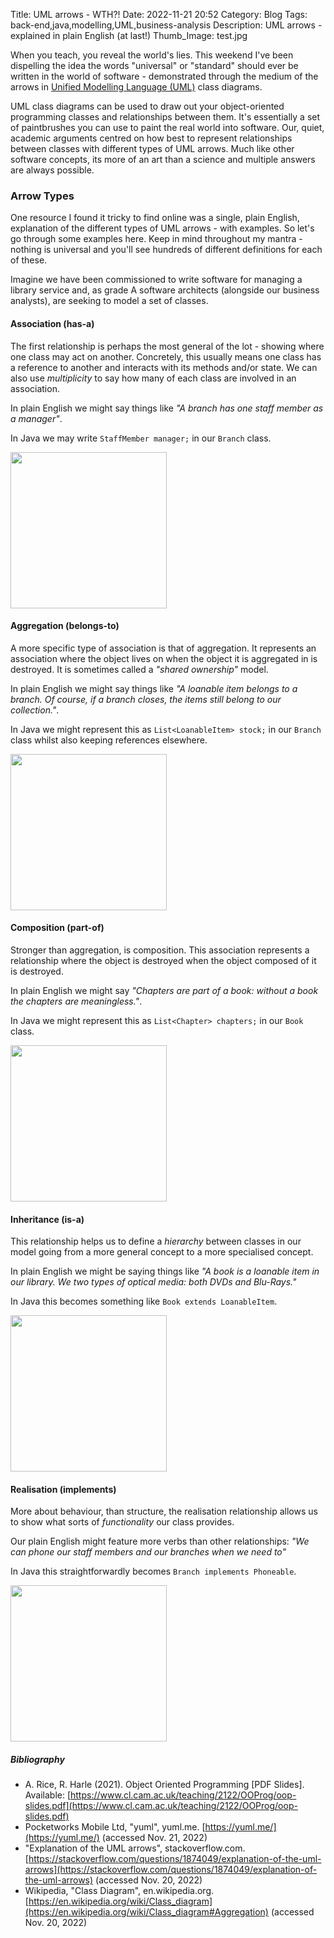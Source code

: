 Title: UML arrows - WTH?!
Date: 2022-11-21 20:52
Category: Blog
Tags: back-end,java,modelling,UML,business-analysis
Description: UML arrows - explained in plain English (at last!)
Thumb_Image: test.jpg

When you teach, you reveal the world's lies. This weekend I've been dispelling the idea the words "universal" or "standard" should ever be written in the world of software - demonstrated through the medium of the arrows in [Unified Modelling Language (UML)](https://en.wikipedia.org/wiki/Class_diagram) class diagrams.

UML class diagrams can be used to draw out your object-oriented programming classes and relationships between them. It's essentially a set of paintbrushes you can use to paint the real world into software.  Our, quiet, academic arguments centred on how best to represent relationships between classes with different types of UML arrows. Much like other software concepts, its more of an art than a science and multiple answers are always possible.

### Arrow Types

One resource I found it tricky to find online was a single, plain English, explanation of the different types of UML arrows - with examples. So let's go through some examples here. Keep in mind throughout my mantra - nothing is universal and you'll see hundreds of different definitions for each of these.

Imagine we have been commissioned to write software for managing a library service and, as grade A software architects (alongside our business analysts), are seeking to model a set of classes.

#### Association (has-a)
The first relationship is perhaps the most general of the lot - showing where one class may act on another. Concretely, this usually means one class has a reference to another and interacts with its methods and/or state. We can also use _multiplicity_ to say how many of each class are involved in an association.

In plain English we might say things like _"A branch has one staff member as a manager"_.

In Java we may write ```StaffMember manager;``` in our ```Branch``` class.

<img src="/images/articles/uml-arrows/assoc.jpg" width="250"/>

#### Aggregation (belongs-to)
A more specific type of association is that of aggregation. It represents an association where the object lives on when the object it is aggregated in is destroyed. It is sometimes called a _"shared ownership"_ model.

In plain English we might say things like _"A loanable item belongs to a branch. Of course, if a branch closes, the items still belong to our collection."_.

In Java we might represent this as ```List<LoanableItem> stock;``` in our ```Branch``` class whilst also keeping references elsewhere.

<img src="/images/articles/uml-arrows/aggreg.jpg" width="250"/>

#### Composition (part-of)
Stronger than aggregation, is composition. This association represents a relationship where the object is destroyed when the object composed of it is destroyed.

In plain English we might say _"Chapters are part of a book: without a book the chapters are meaningless."_.

In Java we might represent this as ```List<Chapter> chapters;``` in our ```Book``` class.

<img src="/images/articles/uml-arrows/compo.jpg" width="250"/>

#### Inheritance (is-a)
This relationship helps us to define a _hierarchy_ between classes in our model going from a more general concept to a more specialised concept. 

In plain English we might be saying things like _"A book is a loanable item in our library. We two types of optical media: both DVDs and Blu-Rays."_

In Java this becomes something like ```Book extends LoanableItem```.

<img src="/images/articles/uml-arrows/inheritance.jpg" width="250"/>

#### Realisation (implements)
More about behaviour, than structure, the realisation relationship allows us to show what sorts of _functionality_ our class provides.

Our plain English might feature more verbs than other relationships: _"We can phone our staff members and our branches when we need to"_

In Java this straightforwardly becomes ```Branch implements Phoneable```.

<img src="/images/articles/uml-arrows/realisation.jpg" width="250"/>

##### Bibliography
* A. Rice, R. Harle (2021). Object Oriented Programming [PDF Slides]. Available: [https://www.cl.cam.ac.uk/teaching/2122/OOProg/oop-slides.pdf](https://www.cl.cam.ac.uk/teaching/2122/OOProg/oop-slides.pdf)
* Pocketworks Mobile Ltd, "yuml", yuml.me. [https://yuml.me/](https://yuml.me/) (accessed Nov. 21, 2022)
* "Explanation of the UML arrows", stackoverflow.com. [https://stackoverflow.com/questions/1874049/explanation-of-the-uml-arrows](https://stackoverflow.com/questions/1874049/explanation-of-the-uml-arrows) (accessed Nov. 20, 2022)
* Wikipedia, "Class Diagram", en.wikipedia.org. [https://en.wikipedia.org/wiki/Class_diagram](https://en.wikipedia.org/wiki/Class_diagram#Aggregation) (accessed Nov. 20, 2022)